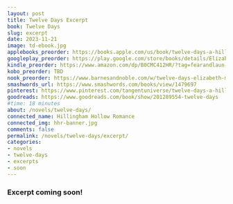 ```yaml
---
layout: post
title: Twelve Days Excerpt
book: Twelve Days
slug: excerpt
date: 2023-11-21
image: td-ebook.jpg
applebooks_preorder: https://books.apple.com/us/book/twelve-days-a-hillingham-hollow-romance/id6472092327
googleplay_preorder: https://play.google.com/store/books/details/Elizabeth_Myles_Twelve_Days?id=AOXiEAAAQBAJ
kindle_preorder: https://www.amazon.com/dp/B0CMC412HR/?tag=fearandlaun-20
kobo_preorder: TBD
nook_preorder: https://www.barnesandnoble.com/w/twelve-days-elizabeth-myles/1144329915?ean=2940185882962
smashwords_url: https://www.smashwords.com/books/view/1479697
pinterest: https://www.pinterest.com/tangentuniverse/twelve-days-a-hillingham-hollow-romance/
goodreads: https://www.goodreads.com/book/show/201289554-twelve-days
#time: 18 minutes
about: /novels/twelve-days/
connected_name: Hillingham Hollow Romance
connected_img: hhr-banner.jpg
comments: false
permalink: /novels/twelve-days/excerpt/
categories: 
- novels
- twelve-days
- excerpts
- soon
---
```


### Excerpt coming soon!

<br /><br />

<!--iframe type="text/html" width="650" height="675" frameborder="0" allowfullscreen style="max-width:100%" src="https://read.amazon.com/kp/card?asin=B0CMC412HR&preview=inline&linkCode=kpe&ref_=cm_sw_r_kb_dp_yfBqFbZBJNXZ8&tag=fearandlaun-20" ></iframe--> 

